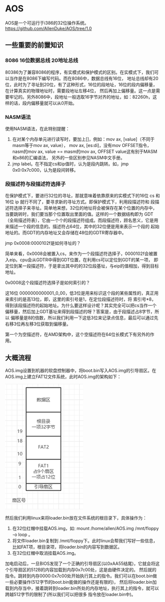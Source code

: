 # AOS
AOS是一个可运行于i386的32位操作系统。
https://github.com/AllenDuke/AOS/tree/1.0
## 一些重要的前置知识
### 8086 16位数据总线 20地址总线
80386为了兼容8086的程序，有实模式和保护模式的区别。在实模式下，我们可以当作是在8086下编写代码。而在8086中，数据总线有16位，
地址总线却有20位，此时为了寻址到20位，有了这种形式，16位的段地址，16位的段内偏移量，在计算真实的物理地址时，需要段地址左移4位，
然后再加上偏移量。这一点是需要牢记的。另外8086中，段地址一般选取16字节对齐的地址，如：82260h，这样的话，段内偏移量就可以从0开始。
### NASM语法
使用NASM语法，在此特别提醒：
1. 在对某个内存单元进行读写时，要加上[]，例如：mov ax, [value]（不同于masm等于mov ax, value），
mov ax, [es:di]，没有mov OFFSET指令，nasm的mov ax, value == masm的mov ax, OFFSET value这有别于MASM和x86的汇编语法，
另外的一些区别参见NASM中文手册。
2. jmp label。在不指定cs和ip值时，认为是段内跳转。如，jmp 0x0:0x7c000，认为是段间转移。
### 段描述符与段描述符选择子
在保护模式下，要进行32位的寻址，那就意味着依靠原来的实模式下的16位 cs 和16位 ip 就行不同了，要寻求新的寻址方式。即保护模式下，利用段描述符和
段描述符选择子来寻址。简单地来想，32位的地址将会被保存在某个位置的内存中，当要跳转时，我们要当那个位置取出里面的值。这样的一个数据结构即为
GDT（全局描述符表），它由一个个的段描述符组成。而段描述符，顾名思义，它是用来描述一个段的信息的。描述符占64位，其中的32位便是用来表示一个段的
起始地址的。而GDT的内存地址又会存储在48位的GDTR寄存器中。

jmp 0x0008:0000102f是如何寻址的？

简单来看，0x0008会被置入cs，来作为一个段描述符选择子，0000102f会被置入eip。cpu会从GDTR中得到GDT位置，在利用cs可以定位到GDT的某一项，
即定位到某一段描述符，于是拿出其中的的32位段基址，与eip的值相加，得到目标地址。

0x0008这个段描述符选择子是如何索引的？

这16位 0000000000001_0_00，低3位是用来标识这个段的某些属性的，真正用来索引的是高13位，即，这里的索引号是1，在定位段描述符时，将 索引号*8，
得到该段描述符的起始地址。为什么要这样设计呢？其实完全可以把cs当作一个偏移量，然后加上GDT基址来得到段描述的呀？答案是，由于段描述占8字节，所以
偏移量是8的倍数，所以我们利用一下这低3位来记录点信息，最后可以通过先右移3位再左移3位获取到偏移量。

第一个为空描述符，在AMD架构中，这个空描述符在64位长模式下有另外的作用。
## 大概流程
AOS.img设置到机器的软盘控制器中，将boot.bin写入AOS.img的引导扇区。在AOS.img上建立FAT12文件系统，此时AOS.img的架构如下：

![img-arch](./img/img-arch.PNG)

然后我们利用linux来将loader.bin放在文件系统的根目录下，具体操作为：
1. 在32位红帽中挂载AOS.img，如: mount /home/allen/AOS.img /mnt/floppy -o loop 。
2. 将文件loader.bin复制到 /mnt/floppy下。此时linux会帮我们写好一些信息，比如FAT项，根目录项，将loader.bin的内容写到数据区。
3. 在32位红帽中取消挂载AOS.img。

加电启动后，一旦BIOS发现了一个正确的引导扇区(以0xAA55结尾)，它就会将这个引导扇区的512B的内容加载到内存0x7c00处，这是由硬件决定的。
然后就的指令。跳转到内存0000:0x7c00处开始执行其上的指令。我们可以在boot.bin做一些必要操作(512字节的boot.bin能做的操作还是有限的)，
然后将loader.bin加载到内存当中，接着跳转到loader.bin所处的内存地址，执行其上的指令，就可以跨越512字节的限制了(所以我们可以把很多
指令放在loader.bin中)。

